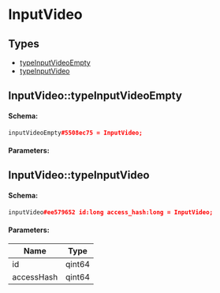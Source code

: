 # InputVideo

## Types

* [typeInputVideoEmpty](#inputvideotypeinputvideoempty)
* [typeInputVideo](#inputvideotypeinputvideo)

## InputVideo::typeInputVideoEmpty

#### Schema:

```c++
inputVideoEmpty#5508ec75 = InputVideo;
```

#### Parameters:


## InputVideo::typeInputVideo

#### Schema:

```c++
inputVideo#ee579652 id:long access_hash:long = InputVideo;
```

#### Parameters:

|Name|Type|
|----|----|
|id|qint64|
|accessHash|qint64|

